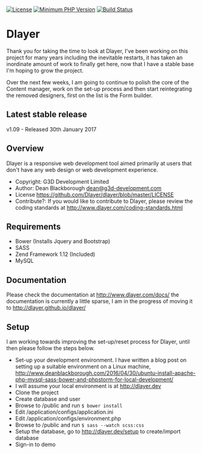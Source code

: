 [![License](https://img.shields.io/badge/license-MIT-blue.svg)](https://github.com/Dlayer/dlayer/blob/master/LICENSE)
[![Minimum PHP Version](https://img.shields.io/badge/php-%3E%3D%205.6-8892BF.svg)](https://php.net/)
[![Build Status](https://travis-ci.org/Dlayer/dlayer.svg?branch=master)](https://travis-ci.org/Dlayer/dlayer)

Dlayer
======

Thank you for taking the time to look at Dlayer, I've been working on this project for many years including the inevitable restarts, it has taken an inordinate amount of work to finally get here, now that I have a stable base I'm hoping to grow the project.

Over the next few weeks, I am going to continue to polish the core of the Content manager, work on the set-up process and then start reintegrating the removed designers, first on the list is the Form builder.

Latest stable release 
--------
v1.09 - Released 30th January 2017
 
Overview
--------

Dlayer is a responsive web development tool aimed primarily at users that don't have any web design or web development experience.

* Copyright: G3D Development Limited
* Author: Dean Blackborough <dean@g3d-development.com>
* License https://github.com/Dlayer/dlayer/blob/master/LICENSE
* Contribute?: If you would like to contribute to Dlayer, please review the coding standards at http://www.dlayer.com/coding-standards.html

Requirements
---------

* Bower (Installs Jquery and Bootstrap)
* SASS
* Zend Framework 1.12 (Included) 
* MySQL

Documentation 
---------

Please check the documentation at http://www.dlayer.com/docs/ the documentation is currently a little sparse, I am in the progress of moving it to http://dlayer.github.io/dlayer/

Setup
---------

I am working towards improving the set-up/reset process for Dlayer, until then please follow the steps below.

* Set-up your development environment. I have written a blog post on setting up a suitable environment on a Linux machine, http://www.deanblackborough.com/2016/04/30/ubuntu-install-apache-php-mysql-sass-bower-and-phpstorm-for-local-development/
* I will assume your local environment is at http://dlayer.dev
* Clone the project
* Create database and user
* Browse to /public and run ```$ bower install```
* Edit /application/configs/application.ini
* Edit /application/configs/environment.php
* Browse to /public and run ```$ sass --watch scss:css```
* Setup the database, go to http://dlayer.dev/setup to create/import database
* Sign-in to demo
